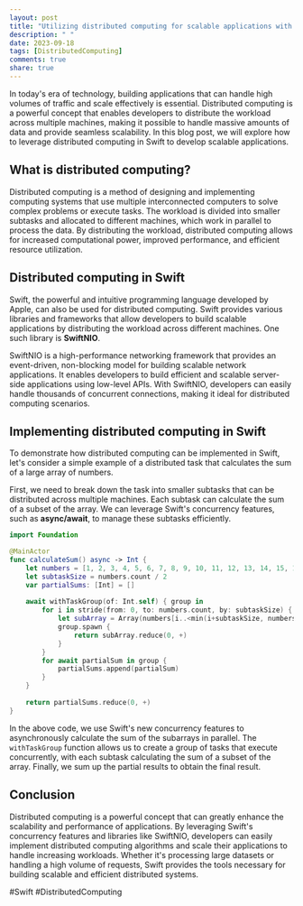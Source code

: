 ```yaml
---
layout: post
title: "Utilizing distributed computing for scalable applications with Swift"
description: " "
date: 2023-09-18
tags: [DistributedComputing]
comments: true
share: true
---
```


In today's era of technology, building applications that can handle high volumes of traffic and scale effectively is essential. Distributed computing is a powerful concept that enables developers to distribute the workload across multiple machines, making it possible to handle massive amounts of data and provide seamless scalability. In this blog post, we will explore how to leverage distributed computing in Swift to develop scalable applications.

## What is distributed computing?

Distributed computing is a method of designing and implementing computing systems that use multiple interconnected computers to solve complex problems or execute tasks. The workload is divided into smaller subtasks and allocated to different machines, which work in parallel to process the data. By distributing the workload, distributed computing allows for increased computational power, improved performance, and efficient resource utilization.

## Distributed computing in Swift

Swift, the powerful and intuitive programming language developed by Apple, can also be used for distributed computing. Swift provides various libraries and frameworks that allow developers to build scalable applications by distributing the workload across different machines. One such library is **SwiftNIO**.

SwiftNIO is a high-performance networking framework that provides an event-driven, non-blocking model for building scalable network applications. It enables developers to build efficient and scalable server-side applications using low-level APIs. With SwiftNIO, developers can easily handle thousands of concurrent connections, making it ideal for distributed computing scenarios.

## Implementing distributed computing in Swift

To demonstrate how distributed computing can be implemented in Swift, let's consider a simple example of a distributed task that calculates the sum of a large array of numbers.

First, we need to break down the task into smaller subtasks that can be distributed across multiple machines. Each subtask can calculate the sum of a subset of the array. We can leverage Swift's concurrency features, such as **async/await**, to manage these subtasks efficiently.

```swift
import Foundation

@MainActor
func calculateSum() async -> Int {
    let numbers = [1, 2, 3, 4, 5, 6, 7, 8, 9, 10, 11, 12, 13, 14, 15, 16, 17, 18, 19, 20]
    let subtaskSize = numbers.count / 2
    var partialSums: [Int] = []
    
    await withTaskGroup(of: Int.self) { group in
        for i in stride(from: 0, to: numbers.count, by: subtaskSize) {
            let subArray = Array(numbers[i..<min(i+subtaskSize, numbers.count)])
            group.spawn {
                return subArray.reduce(0, +)
            }
        }
        for await partialSum in group {
            partialSums.append(partialSum)
        }
    }
    
    return partialSums.reduce(0, +)
}
```

In the above code, we use Swift's new concurrency features to asynchronously calculate the sum of the subarrays in parallel. The `withTaskGroup` function allows us to create a group of tasks that execute concurrently, with each subtask calculating the sum of a subset of the array. Finally, we sum up the partial results to obtain the final result.

## Conclusion

Distributed computing is a powerful concept that can greatly enhance the scalability and performance of applications. By leveraging Swift's concurrency features and libraries like SwiftNIO, developers can easily implement distributed computing algorithms and scale their applications to handle increasing workloads. Whether it's processing large datasets or handling a high volume of requests, Swift provides the tools necessary for building scalable and efficient distributed systems.

#Swift #DistributedComputing